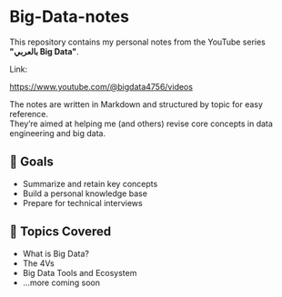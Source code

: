 # Big-Data-notes
This repository contains my personal notes from the YouTube series **"بالعربي Big Data"**.  

Link:

https://www.youtube.com/@bigdata4756/videos

The notes are written in Markdown and structured by topic for easy reference.  
They’re aimed at helping me (and others) revise core concepts in data engineering and big data.

## 🎯 Goals
- Summarize and retain key concepts
- Build a personal knowledge base
- Prepare for technical interviews

## 📂 Topics Covered
- What is Big Data?
- The 4Vs
- Big Data Tools and Ecosystem
- ...more coming soon
